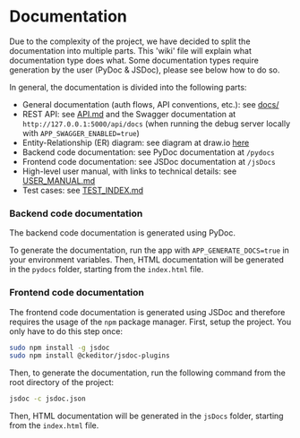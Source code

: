 # Documentation

Due to the complexity of the project, we have decided to split the documentation into multiple parts.
This 'wiki' file will explain what documentation type does what.
Some documentation types require generation by the user (PyDoc & JSDoc), please see below how to do so.

In general, the documentation is divided into the following parts:
- General documentation (auth flows, API conventions, etc.): see [docs/](/)
- REST API: see [API.md](docs/API.md) and the Swagger documentation at `http://127.0.0.1:5000/api/docs` (when running the debug server locally with `APP_SWAGGER_ENABLED=true`)
- Entity-Relationship (ER) diagram: see diagram at draw.io [here](https://app.diagrams.net/#G1Ebpmnr3K95WjVUidBHmZOvmErXOZngmG#%7B%22pageId%22%3A%22qTOhjs8H4DzsFOw5SEp2%22%7D)
- Backend code documentation: see PyDoc documentation at `/pydocs`
- Frontend code documentation: see JSDoc documentation at `/jsDocs`
- High-level user manual, with links to technical details: see [USER_MANUAL.md](docs/USER_MANUAL.md)
- Test cases: see [TEST_INDEX.md](/test-cases/TEST_INDEX.md)

### Backend code documentation
The backend code documentation is generated using PyDoc. 

To generate the documentation, run the app with `APP_GENERATE_DOCS=true` in your environment variables. 
Then, HTML documentation will be generated in the `pydocs` folder, starting from the `index.html` file.

### Frontend code documentation
The frontend code documentation is generated using JSDoc and therefore requires the usage of the `npm` package manager.
First, setup the project. You only have to do this step once:
```bash
sudo npm install -g jsdoc
sudo npm install @ckeditor/jsdoc-plugins
```
Then, to generate the documentation, run the following command from the root directory of the project:
```bash
jsdoc -c jsdoc.json
```
Then, HTML documentation will be generated in the `jsDocs` folder, starting from the `index.html` file.

